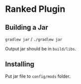 # Ranked Plugin


## Building a Jar

`gradlew jar` / `./gradlew jar`

Output jar should be in `build/libs`.

## Installing

Put jar file to `config/mods` folder.
